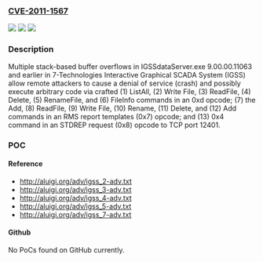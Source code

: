 ### [CVE-2011-1567](https://cve.mitre.org/cgi-bin/cvename.cgi?name=CVE-2011-1567)
![](https://img.shields.io/static/v1?label=Product&message=n%2Fa&color=blue)
![](https://img.shields.io/static/v1?label=Version&message=n%2Fa&color=blue)
![](https://img.shields.io/static/v1?label=Vulnerability&message=n%2Fa&color=brighgreen)

### Description

Multiple stack-based buffer overflows in IGSSdataServer.exe 9.00.00.11063 and earlier in 7-Technologies Interactive Graphical SCADA System (IGSS) allow remote attackers to cause a denial of service (crash) and possibly execute arbitrary code via crafted (1) ListAll, (2) Write File, (3) ReadFile, (4) Delete, (5) RenameFile, and (6) FileInfo commands in an 0xd opcode; (7) the Add, (8) ReadFile, (9) Write File, (10) Rename, (11) Delete, and (12) Add commands in an RMS report templates (0x7) opcode; and (13) 0x4 command in an STDREP request (0x8) opcode to TCP port 12401.

### POC

#### Reference
- http://aluigi.org/adv/igss_2-adv.txt
- http://aluigi.org/adv/igss_3-adv.txt
- http://aluigi.org/adv/igss_4-adv.txt
- http://aluigi.org/adv/igss_5-adv.txt
- http://aluigi.org/adv/igss_7-adv.txt

#### Github
No PoCs found on GitHub currently.

